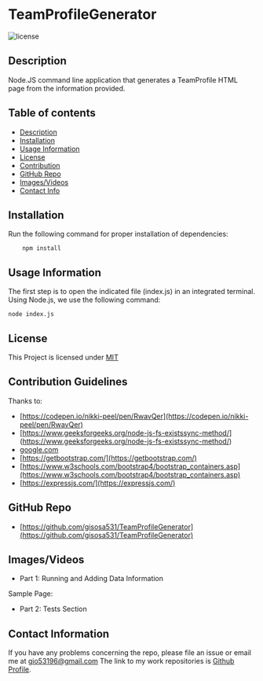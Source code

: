 # TeamProfileGenerator
![license](https://img.shields.io/badge/License-MIT-yellow.svg)

## Description
Node.JS command line application that generates a TeamProfile HTML page from the information provided.
## Table of contents

* [Description](#description)
* [Installation](#installation)
* [Usage Information](#usage)
* [License](#license) 
* [Contribution](#contribution)
* [GitHub Repo](#GitHub)
* [Images/Videos](#Images)
* [Contact Info](#questions)

## Installation
Run the following command for proper installation of dependencies:
```
    npm install
```

## Usage Information
The first step is to open the indicated file (index.js) in an integrated terminal. 
Using Node.js, we use the following command:
```
node index.js 
```

## License
This Project is licensed under [MIT](https://opensource.org/licenses/MIT)

## Contribution Guidelines
Thanks to:
* [https://codepen.io/nikki-peel/pen/RwavQer](https://codepen.io/nikki-peel/pen/RwavQer)
* [https://www.geeksforgeeks.org/node-js-fs-existssync-method/] (https://www.geeksforgeeks.org/node-js-fs-existssync-method/)
* [google.com](google.com)
* [https://getbootstrap.com/](https://getbootstrap.com/)
* [https://www.w3schools.com/bootstrap4/bootstrap_containers.asp](https://www.w3schools.com/bootstrap4/bootstrap_containers.asp)
* [https://expressjs.com/](https://expressjs.com/)

## GitHub Repo
* [https://github.com/gisosa531/TeamProfileGenerator](https://github.com/gisosa531/TeamProfileGenerator)

## Images/Videos
* Part 1: Running and Adding Data Information

Sample Page:

* Part 2: Tests Section



## Contact Information
If you have any problems concerning the repo, please file an issue or email me at 
gio53196@gmail.com
The link to my work repositories is 
[Github Profile](https://github.com/gisosa531/).
